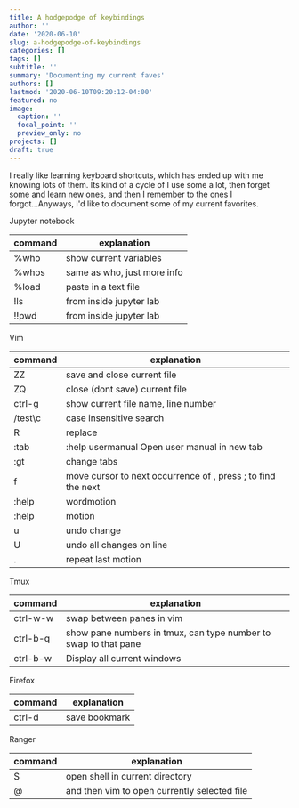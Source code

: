 ```yaml
---
title: A hodgepodge of keybindings
author: ''
date: '2020-06-10'
slug: a-hodgepodge-of-keybindings
categories: []
tags: []
subtitle: ''
summary: 'Documenting my current faves'
authors: []
lastmod: '2020-06-10T09:20:12-04:00'
featured: no
image:
  caption: ''
  focal_point: ''
  preview_only: no
projects: []
draft: true
---
```


I really like learning keyboard shortcuts, which has ended up with me knowing lots of them. Its kind of a cycle
of I use some a lot, then forget some and learn new ones, and then I remember to the ones I forgot...Anyways, I'd
like to document some of my current favorites. 

Jupyter notebook

|command | explanation|
|-------|-------|
|%who | show current variables|
|%whos | same as who, just more info |
|%load | paste in a text file|
|!ls | from inside jupyter lab|
|!!pwd | from inside jupyter lab|

Vim

|command | explanation|
|-------|-------|
|ZZ | save and close current file|
|ZQ | close (dont save) current file|
|ctrl-g  |show current file name, line number|
|/test\c | case insensitive search|
|R | replace |
|:tab |:help usermanual   Open user manual in new tab|
|:gt  |change tabs|
|f<char>    |move cursor to next occurrence of <char>, press ; to find the next|
|:help |wordmotion|
|:help |motion|
|u |undo change|
|U |undo all changes on line|
|. |repeat last motion|

Tmux

|command | explanation|
|-------|-------|
|ctrl-w-w |swap between panes in vim|
|ctrl-b-q   |show pane numbers in tmux, can type number to swap to that pane|
|ctrl-b-w   |Display all current windows|

Firefox

|command | explanation|
|-------|-------|
|ctrl-d   |save bookmark|

Ranger

|command | explanation|
|-------|-------|
|S  |open shell in current directory|
|@  |and then vim to open currently selected file|
